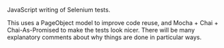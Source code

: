 JavaScript writing of Selenium tests.

This uses a PageObject model to improve code reuse, and Mocha + Chai + Chai-As-Promised to make the tests look nicer. There will be many explanatory comments about why things are done in particular ways.